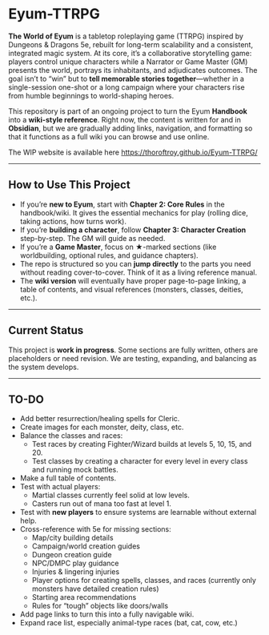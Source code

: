 # Eyum-TTRPG

**The World of Eyum** is a tabletop roleplaying game (TTRPG) inspired by Dungeons & Dragons 5e, rebuilt for long-term scalability and a consistent, integrated magic system. At its core, it’s a collaborative storytelling game: players control unique characters while a Narrator or Game Master (GM) presents the world, portrays its inhabitants, and adjudicates outcomes. The goal isn’t to “win” but to **tell memorable stories together**—whether in a single-session one-shot or a long campaign where your characters rise from humble beginnings to world-shaping heroes.

This repository is part of an ongoing project to turn the Eyum **Handbook** into a **wiki-style reference**. Right now, the content is written for and in **Obsidian**, but we are gradually adding links, navigation, and formatting so that it functions as a full wiki you can browse and use online.

The WIP website is available here https://thoroftroy.github.io/Eyum-TTRPG/

---

## How to Use This Project
- If you’re **new to Eyum**, start with **Chapter 2: Core Rules** in the handbook/wiki. It gives the essential mechanics for play (rolling dice, taking actions, how turns work).
- If you’re **building a character**, follow **Chapter 3: Character Creation** step-by-step. The GM will guide as needed.
- If you’re a **Game Master**, focus on ★-marked sections (like worldbuilding, optional rules, and guidance chapters).
- The repo is structured so you can **jump directly** to the parts you need without reading cover-to-cover. Think of it as a living reference manual.
- The **wiki version** will eventually have proper page-to-page linking, a table of contents, and visual references (monsters, classes, deities, etc.).

---
## Current Status
This project is **work in progress**. Some sections are fully written, others are placeholders or need revision. We are testing, expanding, and balancing as the system develops.

---
## TO-DO
- Add better resurrection/healing spells for Cleric.
- Create images for each monster, deity, class, etc.
- Balance the classes and races:
    - Test races by creating Fighter/Wizard builds at levels 5, 10, 15, and 20.
    - Test classes by creating a character for every level in every class and running mock battles.
- Make a full table of contents.
- Test with actual players:
    - Martial classes currently feel solid at low levels.
    - Casters run out of mana too fast at level 1.
- Test with **new players** to ensure systems are learnable without external help.
- Cross-reference with 5e for missing sections:
    - Map/city building details
    - Campaign/world creation guides
    - Dungeon creation guide
    - NPC/DMPC play guidance
    - Injuries & lingering injuries
    - Player options for creating spells, classes, and races (currently only monsters have detailed creation rules)
    - Starting area recommendations
    - Rules for “tough” objects like doors/walls
- Add page links to turn this into a fully navigable wiki.
- Expand race list, especially animal-type races (bat, cat, cow, etc.)